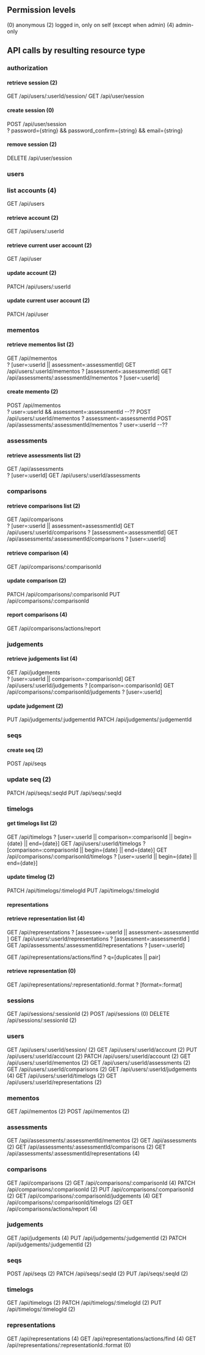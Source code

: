 ## Permission levels

(0) anonymous
(2) logged in, only on self (except when admin)
(4) admin-only

## API calls by resulting resource type

### authorization

#### retrieve session (2)
GET 	/api/users/:userId/session/
GET 	/api/user/session

#### create session (0)
POST 	/api/user/session				
	? password={string} && password_confirm={string} && email={string}

#### remove session (2)
DELETE 	/api/user/session

### users

### list accounts (4)
GET /api/users

#### retrieve account (2)
GET 	/api/users/:userId

#### retrieve current user account (2)
GET 	/api/user

#### update account (2)
PATCH 	/api/users/:userId

#### update current user account (2)
PATCH 	/api/user

### mementos

#### retrieve mementos list (2)
GET 	/api/mementos				
	? [user=:userId || assessment=:assessmentId]
GET 	/api/users/:userId/mementos
	? [assessment=:assessmentId]
GET 	/api/assessments/:assessmentId/mementos
	? [user=:userId]

#### create memento (2)
POST 	/api/mementos				
	? user=:userId && assessment=:assessmentId
--??
POST 	/api/users/:userId/mementos
	? assessment=:assessmentId
POST 	/api/assessments/:assessmentId/mementos
	? user=:userId
--??

### assessments

#### retrieve assessments list (2)
GET 	/api/assessments			
	? [user=:userId]
GET 	/api/users/:userId/assessments


### comparisons

#### retrieve comparisons list (2)
GET 	/api/comparisons			
	? [user=:userId || assessment=assessmentId]
GET 	/api/users/:userId/comparisons
	? [assessment=:assessmentId]
GET 	/api/assessments/:assessmentId/comparisons
	? [user=:userId]

#### retrieve comparison (4)
GET 	/api/comparisons/:comparisonId

#### update comparison (2)
PATCH 	/api/comparisons/:comparisonId
PUT 	/api/comparisons/:comparisonId

#### report comparisons (4)

GET 	/api/comparisons/actions/report

### judgements

#### retrieve judgements list (4)
GET 	/api/judgements				
	? [user=:userId || comparison=:comparisonId]
GET 	/api/users/:userId/judgements
	? [comparison=:comparisonId]
GET 	/api/comparisons/:comparisonId/judgements
	? [user=:userId]

#### update judgement (2)
PUT 	/api/judgements/:judgementId
PATCH 	/api/judgements/:judgementId

### seqs

#### create seq (2)

POST 	/api/seqs

### update seq (2)

PATCH 	/api/seqs/:seqId
PUT 	/api/seqs/:seqId

### timelogs

#### get timelogs list (2)

GET 	/api/timelogs
	? [user=:userId || comparison=:comparisonId || begin={date} || end={date}]
GET 	/api/users/:userId/timelogs
	? [comparison=:comparisonId || begin={date} || end={date}]
GET 	/api/comparisons/:comparisonId/timelogs
	? [user=:userId || begin={date} || end={date}]

#### update timelog (2)

PATCH 	/api/timelogs/:timelogId
PUT 	/api/timelogs/:timelogId

#### representations

#### retrieve representation list (4)

GET 	/api/representations
	? [assessee=:userId || assessment=:assessmentId ]
GET 	/api/users/:userId/representations
	? [assessment=:assessmentId ]
GET 	/api/assessments/:assessmentId/representations
	? [user=:userId]

GET 	/api/representations/actions/find
	? q=[duplicates || pair]

#### retrieve representation (0)

GET 	/api/representations/:representationId.:format
	? [format=:format]

### sessions

GET 	/api/sessions/:sessionId						(2)
POST 	/api/sessions									(0)
DELETE 	/api/sessions/:sessionId						(2)

### users

GET 	/api/users/:userId/session/						(2)
GET 	/api/users/:userId/account						(2)
PUT 	/api/users/:userId/account						(2)
PATCH 	/api/users/:userId/account						(2)
GET 	/api/users/:userId/mementos						(2)
GET 	/api/users/:userId/assessments					(2)
GET 	/api/users/:userId/comparisons					(2)
GET 	/api/users/:userId/judgements					(4)
GET 	/api/users/:userId/timelogs						(2)
GET 	/api/users/:userId/representations				(2)

### mementos

GET 	/api/mementos									(2)
POST 	/api/mementos									(2)

### assessments 

GET 	/api/assessments/:assessmentId/mementos			(2)
GET 	/api/assessments								(2)
GET 	/api/assessments/:assessmentId/comparisons		(2)
GET 	/api/assessments/:assessmentId/representations	(4)

### comparisons

GET 	/api/comparisons								(2)
GET 	/api/comparisons/:comparisonId					(4)
PATCH 	/api/comparisons/:comparisonId					(2)
PUT 	/api/comparisons/:comparisonId					(2)
GET 	/api/comparisons/:comparisonId/judgements		(4)
GET 	/api/comparisons/:comparisonId/timelogs			(2)
GET 	/api/comparisons/actions/report					(4)

### judgements

GET 	/api/judgements									(4)
PUT 	/api/judgements/:judgementId					(2)
PATCH 	/api/judgements/:judgementId					(2)

### seqs

POST 	/api/seqs										(2)
PATCH 	/api/seqs/:seqId								(2)
PUT 	/api/seqs/:seqId								(2)

### timelogs

GET 	/api/timelogs									(2)
PATCH 	/api/timelogs/:timelogId						(2)
PUT 	/api/timelogs/:timelogId						(2)

### representations

GET 	/api/representations							(4)
GET 	/api/representations/actions/find				(4)
GET 	/api/representations/:representationId.:format	(0)

